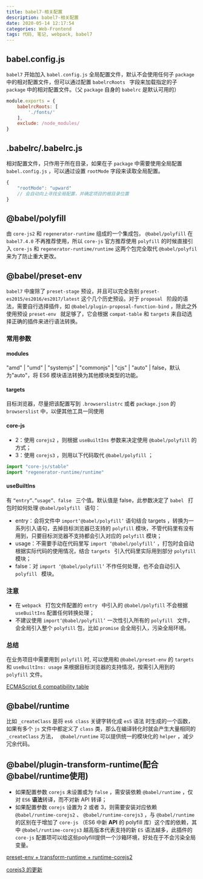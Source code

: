 ```yaml
---
title: babel7-相关配置
description: babel7-相关配置
date: 2020-05-14 12:17:54
categories: Web-Frontend
tags: 代码, 笔记, webpack, babel7
---
```


## babel.config.js

`babel7` 开始加入 `babel.config.js` 全局配置文件，默认不会使用任何子 `package` 中的相对配置文件，但可以通过配置 `babelrcRoots ` 字段来加载指定的子 `package` 中的相对配置文件。（父 `package` 自身的 `babelrc` 是默认可用的）

``` javascript
module.exports = {
    babelrcRoots: [
        './fonts/'
    ],
    exclude: /node_modules/
}
```

<!-- more -->

## .babelrc/.babelrc.js

相对配置文件，只作用于所在目录，如果在子 `package` 中需要使用全局配置 `babel.config.js` ，可以通过设置 `rootMode` 字段来读取全局配置。

``` javascript
{
    "rootMode": "upward"
    // 会自动向上寻找全局配置，并确定项目的根目录位置
}
```

## @babel/polyfill

由 `core-js2` 和 `regenerator-runtime` 组成的一个集成包， `@babel/polyfill` 在 `babel7.4.0` 不再推荐使用，所以 `core-js` 官方推荐使用 `polyfill` 的时候直接引入 `core-js` 和 `regenerator-runtime/runtime` 这两个包完全取代 `@babel/polyfil` 来为了防止重大更改。

## @babel/preset-env 

`babel7` 中废除了 `preset-stage` 预设，并且可以完全告别 `preset-es2015/es2016/es2017/latest` 这个几个历史预设。对于 `proposal ` 阶段的语法，需要自行选择插件，如 `@babel/plugin-proposal-function-bind` ，除此之外使用预设 `preset-env ` 就足够了，它会根据 `compat-table` 和 `targets` 来自动选择正确的插件来进行语法转换。

### 常用参数

#### modules

"amd" | "umd" | "systemjs" | "commonjs" | "cjs" | "auto" | false，默认为"auto"，将 ES6 模块语法转换为其他模块类型的功能。

#### targets

目标浏览器，尽量把该配置写到 `.browserslistrc` 或者 `package.json` 的 `browserslist` 中，以便其他工具一同使用

#### core-js

* 2：使用 `corejs2` ，则根据 `useBuiltIns` 参数来决定使用 `@babel/polyfill` 的方式；
* 3：使用 `corejs3` ，则用以下代码取代 `@babel/polyfill` ；

``` javascript
import "core-js/stable"
import "regenerator-runtime/runtime"
```

#### useBuiltIns

有 `“entry”、”usage”、false ` 三个值。默认值是 false，此参数决定了 `babel ` 打包时如何处理 `@babel/polyfill ` 语句：

* entry：会将文件中 `import‘@babel/polyfill’` 语句结合 targets ，转换为一系列引入语句，去掉目标浏览器已支持的 `polyfill` 模块，不管代码里有没有用到，只要目标浏览器不支持都会引入对应的 `polyfill` 模块；
* usage：不需要手动在代码里写 `import ‘@babel/polyfill’` ，打包时会自动根据实际代码的使用情况，结合 `targets ` 引入代码里实际用到部分 `polyfill` 模块；
* false：对 `import ‘@babel/polyfill’` 不作任何处理，也不会自动引入 `polyfill ` 模块。

### 注意

* 在 `webpack ` 打包文件配置的 `entry ` 中引入的 `@babel/polyfill` 不会根据 `useBuiltIns` 配置任何转换处理；
* 不建议使用 `import‘@babel/polyfill’` 一次性引入所有的 `polyfill ` 文件，会全局引入整个 `polyfill` 包，比如 `promise` 会全局引入，污染全局环境。

### 总结

在业务项目中需要用到 `polyfill` 时, 可以使用和 `@babel/preset-env` 的 `targets` 和 `useBuiltIns: usage` 来根据目标浏览器的支持情况，按需引入用到的 `polyfill` 文件。

[ECMAScript 6 compatibility table](http://kangax.github.io/compat-table/es6/)

## @babel/runtime

比如 `_createClass` 是将 `es6 class` 关键字转化成 `es5` 语法 时生成的一个函数，如果有多个 `js` 文件中都定义了 `class` 类，那么在编译转化时就会产生大量相同的 `_createClass` 方法， ` @babel/runtime` 可以提供统一的模块化的 `helper` ，减少冗余代码。

## @babel/plugin-transform-runtime(配合@babel/runtime使用)

* 如果配置参数 `corejs` 未设置或为 `false` ，需安装依赖 `@babel/runtime` ，仅对 `ES6` **语法**转译，而不对新 API 转译；
* 如果配置参数 `corejs` 设置为 2 或者 3，则需要安装对应依赖 `@babel/runtime-corejs2` 、 `@babel/runtime-corejs3` ，与 `@babel/runtime` 的区别在于增加了 `core-js` （ES6 中新 **API** 的 polyfill 库）这个库的依赖，其中 `@babel/runtime-corejs3` 越高版本代表支持的新 `ES` 语法越多，此插件的 `core-js` 配置项可以给这些polyfill提供一个沙箱环境，好处在于不会污染全局变量。

[preset-env + transform-runtime + runtime-corejs2](https://segmentfault.com/a/1190000020237785)

[corejs3 的更新](https://segmentfault.com/a/1190000020237817)
